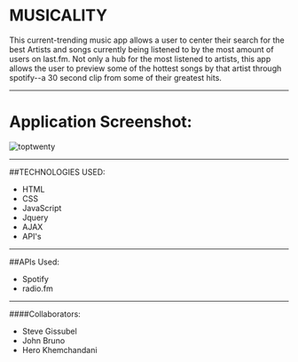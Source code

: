 # MUSICALITY

This current-trending music app allows a user to center their search for the best Artists and songs currently being listened to by the most amount of users on last.fm.  Not only a hub for the most listened to artists, this app allows the user to preview some of the hottest songs by that artist through spotify--a 30 second clip from some of their greatest hits. 
___
# Application Screenshot:

![toptwenty](https://cloud.githubusercontent.com/assets/21371158/23138475/b01fa71a-f775-11e6-9ab4-263680915e86.gif)
___
##TECHNOLOGIES USED:
* HTML
* CSS
* JavaScript
* Jquery
* AJAX
* API's
___
##APIs Used:
* Spotify
* radio.fm

___
####Collaborators:
* Steve Gissubel
* John Bruno
* Hero Khemchandani


 
